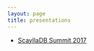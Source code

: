 ```yaml
---
layout: page
title: presentations 
---
```


- [ScayllaDB Summit 2017](https://scyllasummit2017.sched.com/event/CEwd) 
  

